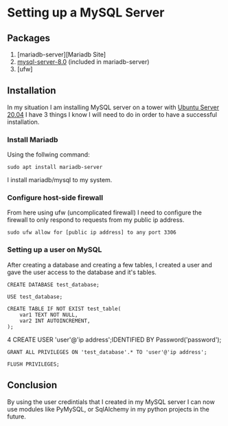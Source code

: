 # Setting up a MySQL Server

## Packages

1. [mariadb-server][Mariadb Site]
2. [mysql-server-8.0][MySQL Site] (included in mariadb-server)
3. [ufw]


## Installation

In my situation I am installing MySQL server on a tower with [Ubuntu Server 20.04][Ubuntu Server Download] I have 3 things I know I will need to do in order to have a successful installation.

### Install Mariadb

Using the follwing command:

    sudo apt install mariadb-server


I install mariadb/mysql to my system.

### Configure host-side firewall

From here using ufw (uncomplicated firewall) I need to configure the firewall to only respond to requests from my public ip address.


    sudo ufw allow for [public ip address] to any port 3306

### Setting up a user on MySQL

After creating a database and creating a few tables, I created a user and gave the user access to the database and it's tables.

    CREATE DATABASE test_database;

    USE test_database;
    
    CREATE TABLE IF NOT EXIST test_table(
        var1 TEXT NOT NULL,
        var2 INT AUTOINCREMENT,
    );
4
    CREATE USER 'user'@'ip address';IDENTIFIED BY Password('password');

    GRANT ALL PRIVILEGES ON 'test_database'.* TO 'user'@'ip address';

    FLUSH PRIVILEGES;

## Conclusion

By using the user credintials that I created in my MySQL server I can now use modules like PyMySQL, or SqlAlchemy in my python projects in the future.


[MySQL Site]: k
[Ubuntu Server Download]: https://ubuntu.com/download/server